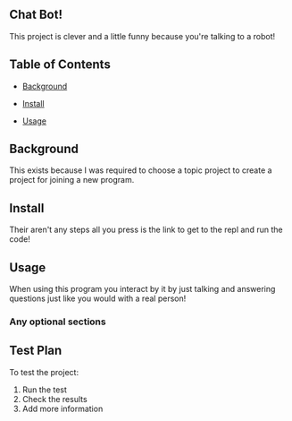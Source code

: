 ## Chat Bot!

This project is clever and a little funny because you're talking to a robot!

## Table of Contents

- [Background](#background)

- [Install](#install)

- [Usage](#usage)

## Background

This exists because I was required to choose a topic project to create a project for joining a new program.

## Install
Their aren't any steps all you press is the link to get to the repl and run the code!


## Usage

When using this program you interact by it by just talking and answering questions just like you would with a real person!

### Any optional sections

## Test Plan
To test the project:

1.  Run the test
2.  Check the results
3.  Add more information